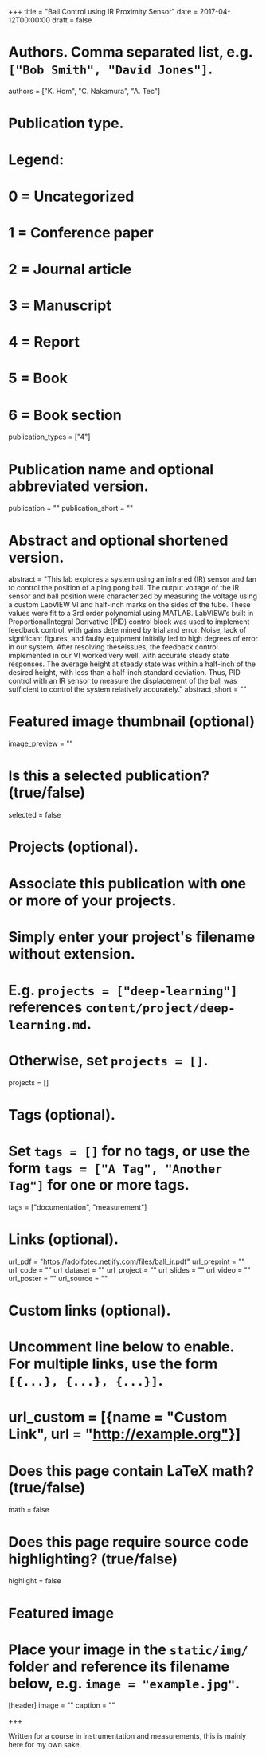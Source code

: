 +++
title = "Ball Control using IR Proximity Sensor"
date = 2017-04-12T00:00:00
draft = false

# Authors. Comma separated list, e.g. `["Bob Smith", "David Jones"]`.
authors = ["K. Hom", "C. Nakamura", "A. Tec"]

# Publication type.
# Legend:
# 0 = Uncategorized
# 1 = Conference paper
# 2 = Journal article
# 3 = Manuscript
# 4 = Report
# 5 = Book
# 6 = Book section
publication_types = ["4"]

# Publication name and optional abbreviated version.
publication = ""
publication_short = ""

# Abstract and optional shortened version.
abstract = "This lab explores a system using an infrared (IR) sensor and fan to control the position of a ping pong ball. The output voltage of the IR sensor and ball position were characterized by measuring the voltage using a custom LabVIEW VI and half-inch marks on the sides of the tube. These values were fit to a 3rd order polynomial using MATLAB. LabVIEW’s built in ProportionalIntegral Derivative (PID) control block was used to implement feedback control, with gains determined by trial and error. Noise, lack of significant figures, and faulty equipment initially led to high degrees of error in our system. After resolving theseissues, the feedback control implemented in our VI worked very well, with accurate steady state responses. The average height at steady state was within a half-inch of the desired height, with less than a half-inch standard deviation. Thus, PID control with an IR sensor to measure the displacement of the ball was sufficient to control the system relatively accurately."
abstract_short = ""

# Featured image thumbnail (optional)
image_preview = ""

# Is this a selected publication? (true/false)
selected = false

# Projects (optional).
#   Associate this publication with one or more of your projects.
#   Simply enter your project's filename without extension.
#   E.g. `projects = ["deep-learning"]` references `content/project/deep-learning.md`.
#   Otherwise, set `projects = []`.
projects = []

# Tags (optional).
#   Set `tags = []` for no tags, or use the form `tags = ["A Tag", "Another Tag"]` for one or more tags.
tags = ["documentation", "measurement"]

# Links (optional).
url_pdf = "https://adolfotec.netlify.com/files/ball_ir.pdf"
url_preprint = ""
url_code = ""
url_dataset = ""
url_project = ""
url_slides = ""
url_video = ""
url_poster = ""
url_source = ""

# Custom links (optional).
#   Uncomment line below to enable. For multiple links, use the form `[{...}, {...}, {...}]`.
# url_custom = [{name = "Custom Link", url = "http://example.org"}]

# Does this page contain LaTeX math? (true/false)
math = false

# Does this page require source code highlighting? (true/false)
highlight = false

# Featured image
# Place your image in the `static/img/` folder and reference its filename below, e.g. `image = "example.jpg"`.
[header]
image = ""
caption = ""

+++

Written for a course in instrumentation and measurements, this is mainly here for my own sake.
